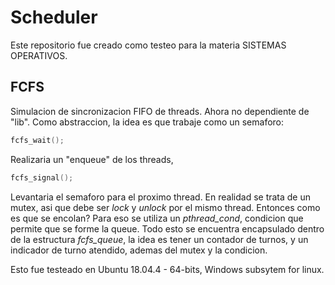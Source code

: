 # Scheduler

Este repositorio fue creado como testeo para la materia SISTEMAS OPERATIVOS.

## FCFS

Simulacion de sincronizacion FIFO de threads. Ahora no dependiente de "lib".
Como abstraccion, la idea es que trabaje como un semaforo:

```c
fcfs_wait();
```

Realizaria un "enqueue" de los threads,

```c
fcfs_signal();
```

Levantaria el semaforo para el proximo thread. En realidad se trata de un mutex, asi que debe ser *lock* y *unlock* por el mismo thread.
Entonces como es que se encolan? Para eso se utiliza un *pthread_cond*, condicion que permite que se forme la queue.
Todo esto se encuentra encapsulado dentro de la estructura *fcfs_queue*, la idea es tener un contador de turnos, y un indicador de turno atendido, ademas del mutex y la condicion.

Esto fue testeado en Ubuntu 18.04.4 - 64-bits, Windows subsytem for linux.

